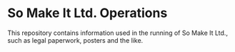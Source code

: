 So Make It Ltd. Operations
==========================

This repository contains information used in the running of So Make It
Ltd., such as legal paperwork, posters and the like.
